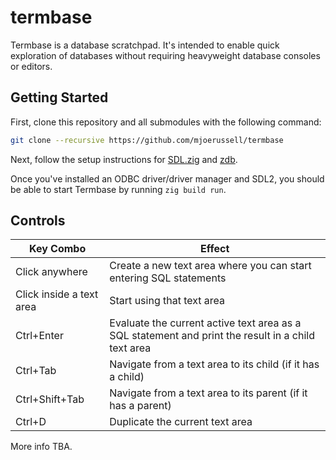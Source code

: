 # termbase

Termbase is a database scratchpad. It's intended to enable quick exploration of databases without
requiring heavyweight database consoles or editors.

## Getting Started

First, clone this repository and all submodules with the following command:

```sh
git clone --recursive https://github.com/mjoerussell/termbase
```

Next, follow the setup instructions for [SDL.zig](https://github.com/MasterQ32/SDL.zig/tree/0b9a4d73fced0cd3d713a8ff3ad67c27a6507abd) and [zdb](https://github.com/mjoerussell/zdb/tree/d15066fe1e3d209564aeb0093101d497ad482f0f).

Once you've installed an ODBC driver/driver manager and SDL2, you should be able to start Termbase by running `zig build run`.

## Controls

| Key Combo                | Effect                                                                                             |
| ------------------------ | -------------------------------------------------------------------------------------------------- |
| Click anywhere           | Create a new text area where you can start entering SQL statements                                 |
| Click inside a text area | Start using that text area                                                                         |
| Ctrl+Enter               | Evaluate the current active text area as a SQL statement and print the result in a child text area |
| Ctrl+Tab                 | Navigate from a text area to its child (if it has a child)                                         |
| Ctrl+Shift+Tab           | Navigate from a text area to its parent (if it has a parent)                                       |
| Ctrl+D                   | Duplicate the current text area                                                                    |

More info TBA.
